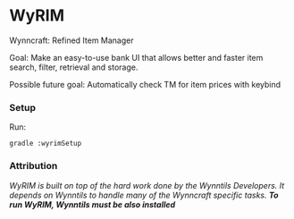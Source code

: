 # WyRIM
Wynncraft: Refined Item Manager

Goal: Make an easy-to-use bank UI that allows better and faster item search, filter, retrieval and storage.

Possible future goal: Automatically check TM for item prices with keybind

### Setup

Run:
```shell
gradle :wyrimSetup
```

### Attribution

*WyRIM is built on top of the hard work done by the Wynntils Developers. It depends on Wynntils to handle many of the Wynncraft specific tasks. **To run WyRIM, Wynntils must be also installed***

